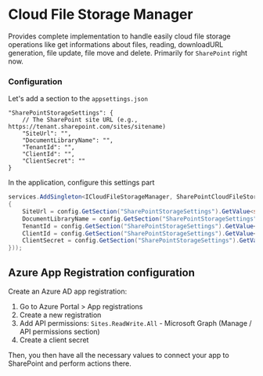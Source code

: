 # Cloud File Storage Manager

Provides complete implementation to handle easily cloud file storage operations like get informations about files, reading, downloadURL generation, file update, file move and delete. Primarily for `SharePoint` right now.

### Configuration

Let's add a section to the `appsettings.json`

```
"SharePointStorageSettings": {
    // The SharePoint site URL (e.g., https://tenant.sharepoint.com/sites/sitename)
    "SiteUrl": "",
    "DocumentLibraryName": "",
    "TenantId": "",
    "ClientId": "",
    "ClientSecret": ""
}
```
In the application, configure this settings part

```cs
services.AddSingleton<ICloudFileStorageManager, SharePointCloudFileStorageManager>(services => new SharePointCloudFileStorageManager(new SharePointCloudFileStorageManagerOptions()
{
    SiteUrl = config.GetSection("SharePointStorageSettings").GetValue<string>("SiteUrl"),
    DocumentLibraryName = config.GetSection("SharePointStorageSettings").GetValue<string>("DocumentLibraryName"),
    TenantId = config.GetSection("SharePointStorageSettings").GetValue<string>("TenantId"),
    ClientId = config.GetSection("SharePointStorageSettings").GetValue<string>("ClientId"),
    ClientSecret = config.GetSection("SharePointStorageSettings").GetValue<string>("ClientSecret")
}));  

```

## Azure App Registration configuration

Create an Azure AD app registration:
1. Go to Azure Portal > App registrations
2. Create a new registration
3. Add API permissions: `Sites.ReadWrite.All` - Microsoft Graph (Manage / API permissions section)
4. Create a client secret

Then, you then have all the necessary values to connect your app to SharePoint and perform actions there.